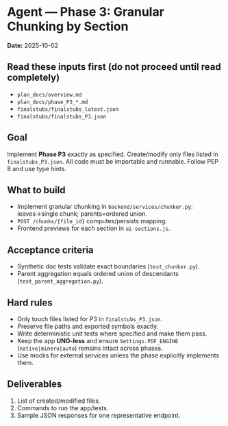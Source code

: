 # Agent — Phase 3: Granular Chunking by Section
**Date:** 2025-10-02

## Read these inputs first (do not proceed until read completely)
- `plan_docs/overview.md`
- `plan_docs/phase_P3_*.md`
- `finalstubs/finalstubs_latest.json`
- `finalstubs/finalstubs_P3.json`

## Goal
Implement **Phase P3** exactly as specified. Create/modify only files listed in `finalstubs_P3.json`. All code must be importable and runnable. Follow PEP 8 and use type hints.

## What to build
- Implement granular chunking in `backend/services/chunker.py`: leaves→single chunk; parents=ordered union.
- `POST /chunks/{file_id}` computes/persists mapping.
- Frontend previews for each section in `ui-sections.js`.

## Acceptance criteria
- Synthetic doc tests validate exact boundaries (`test_chunker.py`).
- Parent aggregation equals ordered union of descendants (`test_parent_aggregation.py`).

## Hard rules
- Only touch files listed for P3 in `finalstubs_P3.json`.
- Preserve file paths and exported symbols exactly.
- Write deterministic unit tests where specified and make them pass.
- Keep the app **UNO-less** and ensure `Settings.PDF_ENGINE` (`native|mineru|auto`) remains intact across phases.
- Use mocks for external services unless the phase explicitly implements them.

## Deliverables
1. List of created/modified files.
2. Commands to run the app/tests.
3. Sample JSON responses for one representative endpoint.

